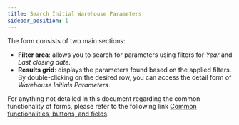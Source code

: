 ```yaml
---
title: Search Initial Warehouse Parameters 
sidebar_position: 1
---
```


The form consists of two main sections:

- **Filter area**: allows you to search for parameters using filters for *Year* and *Last closing date*.
- **Results grid**: displays the parameters found based on the applied filters. By double-clicking on the desired row, you can access the detail form of *Warehouse Initials Parameters*.

For anything not detailed in this document regarding the common functionality of forms, please refer to the following link [Common functionalities, buttons, and fields](/docs/guide/common).